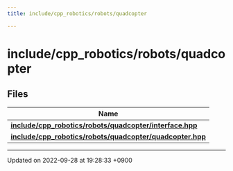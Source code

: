```yaml
---
title: include/cpp_robotics/robots/quadcopter

---
```


# include/cpp_robotics/robots/quadcopter



## Files

| Name           |
| -------------- |
| **[include/cpp_robotics/robots/quadcopter/interface.hpp](/cpp_robotics/doxybook/Files/quadcopter_2interface_8hpp/#file-interface.hpp)**  |
| **[include/cpp_robotics/robots/quadcopter/quadcopter.hpp](/cpp_robotics/doxybook/Files/quadcopter_8hpp/#file-quadcopter.hpp)**  |






-------------------------------

Updated on 2022-09-28 at 19:28:33 +0900
